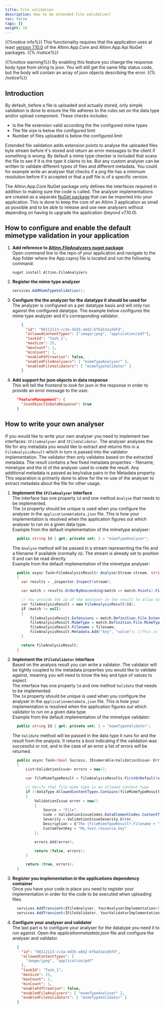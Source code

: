 ```yaml
---
title: File validation
description: How to do extended file validation?
toc: false
tags: []
weight: 10
---
```


{{%notice info%}}
This functionality requires that the application uses at least [version 7.10.0](https://github.com/Altinn/app-lib-dotnet/releases/tag/v7.10.0) of the Altinn.App.Core and Altinn.App.Api NuGet packages.
{{% /notice%}}

{{%notice warning%}}
By enabling this feature you change the response body type from string to json. You will still get the same http status code, but the body will contain an array of json objects describing the error.
{{% /notice%}}


## Introduction
By default, before a file is uploaded and actually stored, only simple validation is done to ensure the file adheres to the rules set on the data type and/or upload component. These checks includes:
* Is the file extension valid according the the configured mime types
* The file size is below the configured limit
* Number of files uploaded is below the configured limit

Extended file validation adds extension points to analyse the uploaded files byte stream before it's stored and return an error messages to the client if something is wrong. By default a mime type checker is included that scans the file to see if it is the type it claims to be. But any custom analyser can be written to validate different types of files and different metadata. You could for example write an analyser that checks if a png file has a minimum resolution before it's accepted or that a pdf file is of a specific version.

The Altinn.App.Core NuGet package only defines the interfaces required in addition to making sure the code is called. The analyser implementations are created as a separate [NuGet package](https://www.nuget.org/packages/Altinn.FileAnalyzers) that can be imported into your application. This is done to keep the core of an Altinn 3 application as small as possible and to be able to release and use new analysers without depending on having to upgrade the application (beyond v7.10.0).


## How to configure and enable the default mimetype validation in your application
1. **Add reference to [Altinn.FileAnalyzers nuget package](https://www.nuget.org/packages/Altinn.FileAnalyzers)**  
    Open command line to the repo of your application and navigate to the App folder where the App.csproj
    file is located and run the following command:
    ```shell
    nuget install Altinn.FileAnalyzers
    ```
2. **Register the mime type analyzer**  
    ```csharp
    services.AddMimeTypeValidation();
    ```
3. **Configure the the analyzer for the datatype it should be used for**  
    The analyzer is configured on a per datatype basis and will only run against the configured datatype. The example below configures the mime type analyzer and it's corresponding validator.
    ```json
        {
          "id": "08112113-cc3a-4d35-a8d2-bfba53a1ddfd",
          "allowedContentTypes": ["image/jpeg", "application/pdf"],
          "taskId": "Task_1",
          "maxSize": 25,
          "maxCount": 1,
          "minCount": 1,
          "enablePdfCreation": false,
          "enabledFileAnalysers": [ "mimeTypeAnalyser" ],
          "enabledFileValidators": [ "mimeTypeValidator" ]
        }
    ```
4. **Add support for json objects in data response**  
    This will tell the frontend to look for json in the response in order to provide an error message to the user.
    ```json 
      "FeatureManagement": {
        "JsonObjectInDataResponse": true
      }
    ```
## How to write your own analyser
If you would like to write your own analyser you need to implement two interfaces: `IFileAnalyser` and `IFileValidator`. The analyser analyses the file for any metadata you would like to extract and returns this in a `FileAnalysisResult` which in turn is passed into the validator implementation. The validator then only validates based on the extracted metadata. The result contains a few fixed metadata properties - filename, mimetype and the id of the analyser used to create the result. Any additional metadata is passed as key/value pairs in the Metadata property. This separation is primarily done to allow for the re-use of the analyser to extract metadata about the file for other usage.

1. **Implement the `IFileAnalyser` interface**  
    The interface has one property `Id` and one method `Analyse` that needs to be implemented.  
    The `Id` property should be unique is used when you configure the analyser in the  `applicationmetadata.json` file. This is how your implementation is resolved when the application figures out which analyser to run on a given data type.  
    Example from the default implementation of the mimetype analyser:
    ```csharp
      public string Id { get; private set; } = "mimeTypeAnalyser";
    ```
    The `Analyse` method will be passed in a stream representing the file and a filename if available (normally is). The stream is already set to position 0 and can be read directly.  
    Example from the default implementation of the mimetype analyser:
    ```csharp
      public async Task<FileAnalysisResult> Analyse(Stream stream, string? filename = null)
      {
        var results = _inspector.Inspect(stream);

        var match = results.OrderByDescending(match => match.Points).FirstOrDefault(match => match.Percentage == 1);

        // You provide the id of the analyser in the result to allow to distinguish between results from different analysers.
        var fileAnalysisResult = new FileAnalysisResult(Id);
        if (match != null)
        {
            fileAnalysisResult.Extensions = match.Definition.File.Extensions.ToList();
            fileAnalysisResult.MimeType = match.Definition.File.MimeType;
            fileAnalysisResult.Filename = filename;
            fileAnalysisResult.Metadata.Add("key", "value"); //This is just provided to show how you add custom metadata.
        }

        return fileAnalysisResult;
      }
    ```
2. **Implement the `IFileValidator` interface**  
    Based on the analysis result you can write a validator. The validator will be tightly coupled to the metadata properties you would like to validate against, meaning you will need to know the key and type of values to expect.  
    The interface has one property `Id` and one method `Validate` that needs to be implemented.  
    The `Id` property should be unique is used when you configure the analyser in the  `applicationmetadata.json` file. This is how your implementation is resolved when the application figures out which validator to run on a given data type.  
    Example from the default implementation of the mimetype validator:
    ```csharp
      public string Id { get; private set; } = "mimeTypeValidator";
    ```
    The `Validate` method will be passed in the data type it runs for and the result from the analysis. It returns a bool indicating if the validation was successful or not, and in the case of an error a list of errors will be returned.
    ```csharp
      public async Task<(bool Success, IEnumerable<ValidationIssue> Errors)> Validate(DataType dataType, IEnumerable<FileAnalysisResult> fileAnalysisResults)
      {
          List<ValidationIssue> errors = new();

          var fileMimeTypeResult = fileAnalysisResults.FirstOrDefault(x => x.MimeType != null);

          // Verify that file mime type is an allowed content-type
          if (!dataType.AllowedContentTypes.Contains(fileMimeTypeResult?.MimeType, StringComparer.InvariantCultureIgnoreCase) && !dataType.AllowedContentTypes.Contains("application/octet-stream"))
          {
              ValidationIssue error = new()
              {
                  Source = "File",
                  Code = ValidationIssueCodes.DataElementCodes.ContentTypeNotAllowed,
                  Severity = ValidationIssueSeverity.Error,
                  Description = $"The {fileMimeTypeResult?.Filename + " "}file does not appear to be of the allowed content type according to the configuration for data type {dataType.Id}. Allowed content types are {string.Join(", ", dataType.AllowedContentTypes)}",
                  CustomTextKey = "My.text.resource.key"
              };

              errors.Add(error);

              return (false, errors);
          }

          return (true, errors);
      }
    ```
3. **Register you implementation in the applications dependency container**  
    Once you have your code in place you need to register your implementation in order for the code to be executed when uploading files.
    ```csharp
      services.AddTransient<IFileAnalyser, YourAnalyserImplementation>();
      services.AddTransient<IFileValidator, YourValidatorImplementation>();
    ```
4. **Configure your analyser and validator**  
    The last part is to configure your analyser for the datatype you need it to run against. Open the _applicationmetadata.json_ file and configure the analyser and validator.
    ```json
      {
        "id": "08112113-cc3a-4d35-a8d2-bfba53a1ddfd",
        "allowedContentTypes": [
          "image/jpeg", "application/pdf"
        ],
        "taskId": "Task_1",
        "maxSize": 25,
        "maxCount": 1,
        "minCount": 1,
        "enablePdfCreation": false,
        "enabledFileAnalysers": [ "mimeTypeAnalyser" ],
        "enabledFileValidators": [ "mimeTypeValidator" ]
      }
    ```

